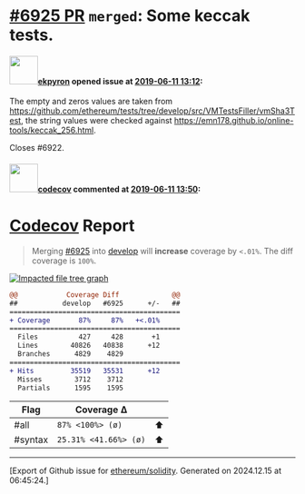 # [\#6925 PR](https://github.com/ethereum/solidity/pull/6925) `merged`: Some keccak tests.

#### <img src="https://avatars.githubusercontent.com/u/1347491?v=4" width="50">[ekpyron](https://github.com/ekpyron) opened issue at [2019-06-11 13:12](https://github.com/ethereum/solidity/pull/6925):

The empty and zeros values are taken from https://github.com/ethereum/tests/tree/develop/src/VMTestsFiller/vmSha3Test, the string values were checked against https://emn178.github.io/online-tools/keccak_256.html.

Closes #6922.


#### <img src="https://avatars.githubusercontent.com/in/254?v=4" width="50">[codecov](https://github.com/apps/codecov) commented at [2019-06-11 13:50](https://github.com/ethereum/solidity/pull/6925#issuecomment-500850511):

# [Codecov](https://codecov.io/gh/ethereum/solidity/pull/6925?src=pr&el=h1) Report
> Merging [#6925](https://codecov.io/gh/ethereum/solidity/pull/6925?src=pr&el=desc) into [develop](https://codecov.io/gh/ethereum/solidity/commit/bd1f65d609e6bbc54fa096d747228037b001e151?src=pr&el=desc) will **increase** coverage by `<.01%`.
> The diff coverage is `100%`.

[![Impacted file tree graph](https://codecov.io/gh/ethereum/solidity/pull/6925/graphs/tree.svg?width=650&token=87PGzVEwU0&height=150&src=pr)](https://codecov.io/gh/ethereum/solidity/pull/6925?src=pr&el=tree)

```diff
@@            Coverage Diff             @@
##           develop   #6925      +/-   ##
==========================================
+ Coverage       87%     87%   +<.01%     
==========================================
  Files          427     428       +1     
  Lines        40826   40838      +12     
  Branches      4829    4829              
==========================================
+ Hits         35519   35531      +12     
  Misses        3712    3712              
  Partials      1595    1595
```

| Flag | Coverage Δ | |
|---|---|---|
| #all | `87% <100%> (ø)` | :arrow_up: |
| #syntax | `25.31% <41.66%> (ø)` | :arrow_up: |


-------------------------------------------------------------------------------



[Export of Github issue for [ethereum/solidity](https://github.com/ethereum/solidity). Generated on 2024.12.15 at 06:45:24.]
